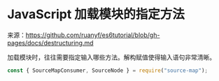 # JavaScript 加载模块的指定方法

来源：https://github.com/ruanyf/es6tutorial/blob/gh-pages/docs/destructuring.md

加载模块时，往往需要指定输入哪些方法。解构赋值使得输入语句非常清晰。

```js
const { SourceMapConsumer, SourceNode } = require("source-map");
```